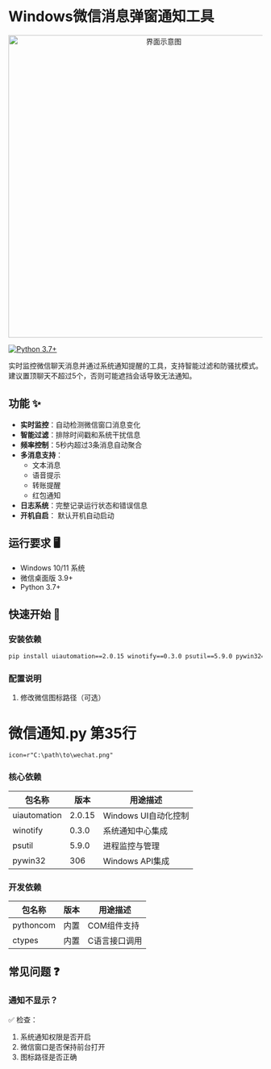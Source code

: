 # Windows微信消息弹窗通知工具

<div align="center">
  <img src="https://github.com/user-attachments/assets/b328aeb1-ceb4-4366-ade6-0acff4ddd4fe" width="600" alt="界面示意图">
</div>

[![Python 3.7+](https://img.shields.io/badge/python-3.7+-blue.svg)](https://www.python.org/downloads/)

实时监控微信聊天消息并通过系统通知提醒的工具，支持智能过滤和防骚扰模式。
建议置顶聊天不超过5个，否则可能遮挡会话导致无法通知。

## 功能 ✨

- **实时监控**：自动检测微信窗口消息变化
- **智能过滤**：排除时间戳和系统干扰信息
- **频率控制**：5秒内超过3条消息自动聚合
- **多消息支持**：
  - 文本消息
  - 语音提示
  - 转账提醒
  - 红包通知
- **日志系统**：完整记录运行状态和错误信息
- **开机自启**： 默认开机自动启动

## 运行要求 🖥️

- Windows 10/11 系统
- 微信桌面版 3.9+
- Python 3.7+

## 快速开始 🚀

### 安装依赖
```bash
pip install uiautomation==2.0.15 winotify==0.3.0 psutil==5.9.0 pywin32==306
```
### 配置说明
1. 修改微信图标路径（可选）

# 微信通知.py 第35行
```
icon=r"C:\path\to\wechat.png"
```


### 核心依赖
| 包名称         | 版本     | 用途描述                  |
|----------------|----------|-------------------------|
| uiautomation   | 2.0.15   | Windows UI自动化控制       |
| winotify       | 0.3.0    | 系统通知中心集成           |
| psutil         | 5.9.0    | 进程监控与管理             |
| pywin32        | 306      | Windows API集成          |

### 开发依赖
| 包名称         | 版本     | 用途描述                  |
|----------------|----------|-------------------------|
| pythoncom      | 内置      | COM组件支持              |
| ctypes         | 内置      | C语言接口调用            |

## 常见问题 ❓
### 通知不显示？
✅ 检查：

1. 系统通知权限是否开启
2. 微信窗口是否保持前台打开
3. 图标路径是否正确
